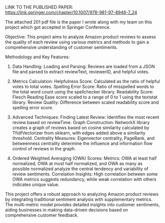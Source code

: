 LINK TO THE PUBLISHED PAPER:
https://link.springer.com/chapter/10.1007/978-981-97-8946-7_24

The attached 201 pdf file is the paper I wrote along with my team on this project which got accepted in Springer Conference.

Objective:
This project aims to analyze Amazon product reviews to assess the quality of each review using various metrics and methods to gain a comprehensive understanding of customer sentiments.

Methodology and Key Features:

1. Data Handling:
Loading and Parsing: Reviews are loaded from a JSON file and parsed to extract reviewText, reviewerID, and helpful votes.

2. Metrics Calculation:
Helpfulness Score: Calculated as the ratio of helpful votes to total votes.
Spelling Error Score: Ratio of misspelled words to the total word count using the spellchecker library.
Readability Score: Flesch Reading Ease score scaled to a range of 0 to 1 using the textstat library.
Review Quality: Difference between scaled readability score and spelling error score.

3. Advanced Techniques:
Finding Latest Review: Identifies the most recent review based on reviewTime.
Graph Construction: NetworkX library creates a graph of reviews based on cosine similarity calculated by TfidfVectorizer from sklearn, with edges added above a similarity threshold.
Centrality Measures: Eigenvector centrality, PageRank, and betweenness centrality determine the influence and information flow control of reviews in the graph.

4. Ordered Weighted Averaging (OWA) Scores:
Metrics: OWA at least half normalized, OWA at most half normalized, and OWA as many as possible normalized analyze the central tendency and variability of review sentiments.
Correlation Insights: High correlation between some OWA metrics suggests redundancy, while weak correlation with others indicates unique value.

This project offers a robust approach to analyzing Amazon product reviews by integrating traditional sentiment analysis with supplementary metrics. The multi-metric model provides detailed insights into customer sentiments, aiding businesses in making data-driven decisions based on comprehensive customer feedback.
